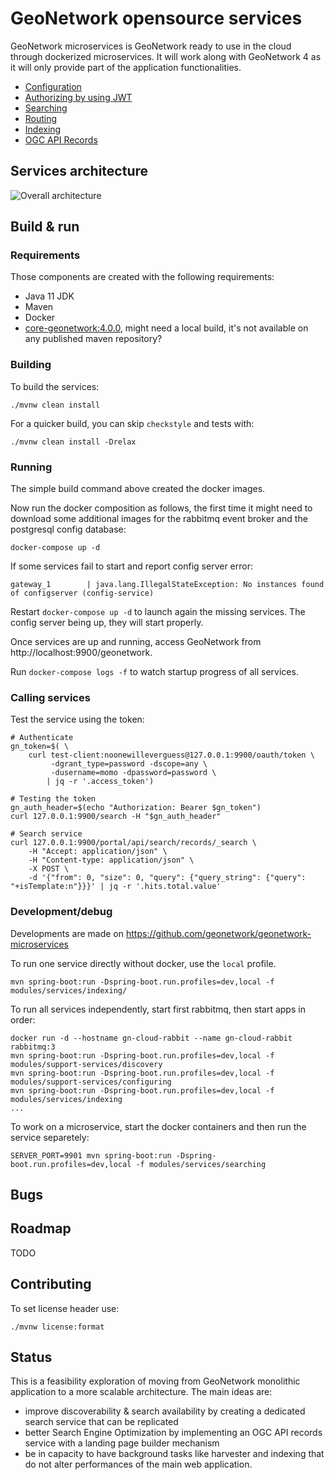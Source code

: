 # GeoNetwork opensource services

GeoNetwork microservices is GeoNetwork ready to use in the cloud through dockerized microservices. It will work along with GeoNetwork 4 as it will only provide part of the application functionalities.

* [Configuration](modules/support-services/configuring/README.md)
* [Authorizing by using JWT](modules/services/authorizing/README.md)
* [Searching](modules/services/authorizing/README.md)
* [Routing](modules/services/routing/README.md)
* [Indexing](modules/services/indexing/README.md)
* [OGC API Records](modules/services/ogc-api-records/README.md)


## Services architecture

![Overall architecture](doc/img/gnmicroservices.svg)

## Build & run

### Requirements

Those components are created with the following requirements:
* Java 11 JDK
* Maven
* Docker
* [core-geonetwork:4.0.0](https://github.com/geonetwork/core-geonetwork/releases/tag/4.0.0), might need a local build, it's not available on any published maven repository?

### Building

To build the services:

```shell script
./mvnw clean install
```

For a quicker build, you can skip `checkstyle` and tests with:

```shell script
./mvnw clean install -Drelax
```

### Running

The simple build command above created the docker images.

Now run the docker composition as follows, the first time it might need to download some additional images for the rabbitmq event broker and the postgresql config database:

```shell script
docker-compose up -d
```

If some services fail to start and report config server error:
```
gateway_1        | java.lang.IllegalStateException: No instances found of configserver (config-service)
```

Restart `docker-compose up -d` to launch again the missing services. The config server being up, they will start properly.


Once services are up and running, access GeoNetwork from http://localhost:9900/geonetwork.

Run `docker-compose logs -f` to watch startup progress of all services.

### Calling services

Test the service using the token:

```shell script
# Authenticate
gn_token=$( \
    curl test-client:noonewilleverguess@127.0.0.1:9900/oauth/token \
         -dgrant_type=password -dscope=any \
         -dusername=momo -dpassword=password \
        | jq -r '.access_token')

# Testing the token
gn_auth_header=$(echo "Authorization: Bearer $gn_token")
curl 127.0.0.1:9900/search -H "$gn_auth_header"

# Search service
curl 127.0.0.1:9900/portal/api/search/records/_search \
    -H "Accept: application/json" \
    -H "Content-type: application/json" \
    -X POST \
    -d '{"from": 0, "size": 0, "query": {"query_string": {"query": "+isTemplate:n"}}}' | jq -r '.hits.total.value'
```



### Development/debug

Developments are made on https://github.com/geonetwork/geonetwork-microservices

To run one service directly without docker, use the `local` profile.

```shell script
mvn spring-boot:run -Dspring-boot.run.profiles=dev,local -f modules/services/indexing/
```


To run all services independently, start first rabbitmq, then start apps in order:
```shell script
docker run -d --hostname gn-cloud-rabbit --name gn-cloud-rabbit rabbitmq:3
mvn spring-boot:run -Dspring-boot.run.profiles=dev,local -f modules/support-services/discovery
mvn spring-boot:run -Dspring-boot.run.profiles=dev,local -f modules/support-services/configuring
mvn spring-boot:run -Dspring-boot.run.profiles=dev,local -f modules/services/indexing
...
```

To work on a microservice, start the docker containers and then run the service separetely:
```shell script
SERVER_PORT=9901 mvn spring-boot:run -Dspring-boot.run.profiles=dev,local -f modules/services/searching
```


## Bugs

## Roadmap

TODO

## Contributing

To set license header use:

```shell script
./mvnw license:format
```


## Status

This is a feasibility exploration of moving from GeoNetwork monolithic application to a more scalable architecture. The main ideas are:
* improve discoverability & search availability by creating a dedicated search service that can be replicated
* better Search Engine Optimization by implementing an OGC API records service with a landing page builder mechanism
* be in capacity to have background tasks like harvester and indexing that do not alter performances of the main web application.

